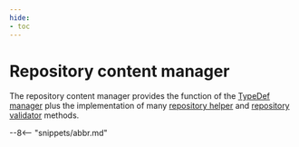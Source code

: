 ```yaml
---
hide:
- toc
---
```


<!-- SPDX-License-Identifier: CC-BY-4.0 -->
<!-- Copyright Contributors to the Egeria project. -->

# Repository content manager

The repository content manager provides the function of the [TypeDef manager](typedef-manager.md)
plus the implementation of many [repository helper](../../concepts/repository-helper.md)
and [repository validator](../../concepts/repository-validator.md) methods.

--8<-- "snippets/abbr.md"
